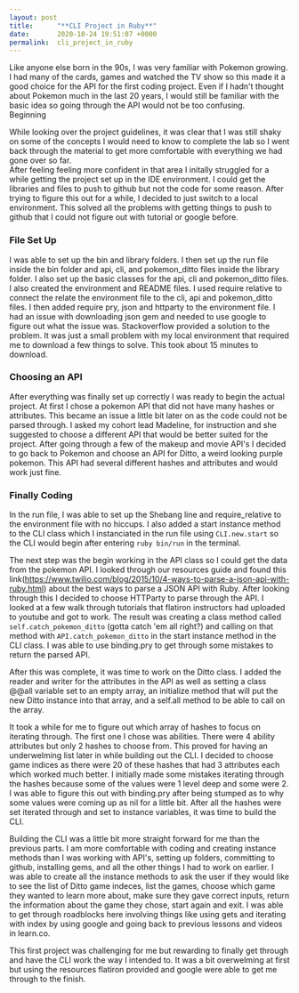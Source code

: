 ```yaml
---
layout: post
title:      "**CLI Project in Ruby**"
date:       2020-10-24 19:51:07 +0000
permalink:  cli_project_in_ruby
---
```



Like anyone else born in the 90s, I was very familiar with Pokemon growing.  I had many of the cards, games and watched the TV show so this made it a good choice for the API for the first coding project.  Even if I hadn't thought about Pokemon much in the last 20 years, I would still be familiar with the basic idea so going through the API would not be too confusing.  
Beginning

While looking over the project guidelines, it was clear that I was still shaky on some of the concepts I would need to know to complete the lab so I went back through the material to get more comfortable with everything we had gone over so far.  
After feeling feeling more confident in that area I initally struggled for a while getting the project set up in the IDE environment.  I could get the libraries and files to push to github but not the code for some reason.  After trying to figure this out for a while, I decided to just switch to a local environment.  This solved all the problems with getting things to push to github that I could not figure out with tutorial or google before.  

### File Set Up

I was able to set up the bin and library folders.  I then set up the run file inside the bin folder and api, cli, and pokemon_ditto files inside the library folder.  I also set up the basic classes for the api, cli and pokemon_ditto files.  I also created the environment and README files.  I used require relative to connect the relate the environment file to the cli, api and pokemon_ditto files.  I then added require pry,  json and httparty to the environment file.  I had an issue with downloading json gem and needed to use google to figure out what the issue was.  Stackoverflow provided a solution to the problem.  It was just a small problem with my local environment that required me to download a few things to solve.  This took about 15 minutes to download.

### Choosing an API

After everything was finally set up correctly I was ready to begin the actual project.  At first I chose a pokemon API that did not have many hashes or attributes.  This became an issue a little bit later on as the code could not be parsed through.  I asked my cohort lead Madeline, for instruction and she suggested to choose a different API that would be better suited for the project.  After going through a few of the makeup and movie API's I decided to go back to Pokemon and choose an API for Ditto, a weird looking purple pokemon.  This API had several different hashes and attributes and would work just fine.  

### Finally Coding

In the run file, I was able to set up the Shebang line and require_relative to the environment file with no hiccups.  I also added a start instance method to the CLI class which I instanciated in the run file using `CLI.new.start` so the CLI would begin after entering `ruby bin/run` in the terminal.  

The next step was the begin working in the API class so I could get the data from the pokemon API.  I looked through our resources guide and found this link(https://www.twilio.com/blog/2015/10/4-ways-to-parse-a-json-api-with-ruby.html) about the best ways to parse a JSON API with Ruby.  After looking through this I decided to choose HTTParty to parse through the API.  I looked at a few walk through tutorials that flatiron instructors had uploaded to youtube and got to work.  The result was creating a class method called `self.catch_pokemon_ditto` (gotta catch 'em all right?) and calling on that method with `API.catch_pokemon_ditto` in the start instance method in the CLI class.  I was able to use binding.pry to get through some mistakes to return the parsed API.  

After this was complete, it was time to work on the Ditto class.  I added the reader and writer for the attributes in the API as well as setting a class @@all variable set to an empty array, an initialize method that will put the new Ditto instance into that array, and a self.all method to be able to call on the array.  

It took a while for me to figure out which array of hashes to focus on iterating through.  The first one I chose was abilities.  There were 4 ability attributes but only 2 hashes to choose from.  This proved for having an underwelming list later in while building out the CLI.  I decided to choose game indices as there were 20 of these hashes that had 3 attributes each which worked much better.  I initially made some mistakes iterating through the hashes because some of the values were 1 level deep and some were 2.  I was able to figure this out with binding.pry after being stumped as to why some values were coming up as nil for a little bit.  After all the hashes were set iterated through and set to instance variables, it was time to build the CLI. 

Building the CLI was a little bit more straight forward for me than the previous parts.  I am more comfortable with coding and creating instance methods than I was working with API's, setting up folders, committing to github, installing gems, and all the other things I had to work on earlier.  I was able to create all the instance methods to ask the user if they would like to see the list of Ditto game indeces, list the games, choose which game they wanted to learn more about, make sure they gave correct inputs, return the information about the game they chose, start again and exit.  I was able to get through roadblocks here involving things like using gets and iterating with index by using google and going back to previous lessons and videos in learn.co.   

This first project was challenging for me but rewarding to finally get through and have the CLI work the way I intended to.  It was a bit overwelming at first but using the resources flatiron provided and google were able to get me through to the finish.  
